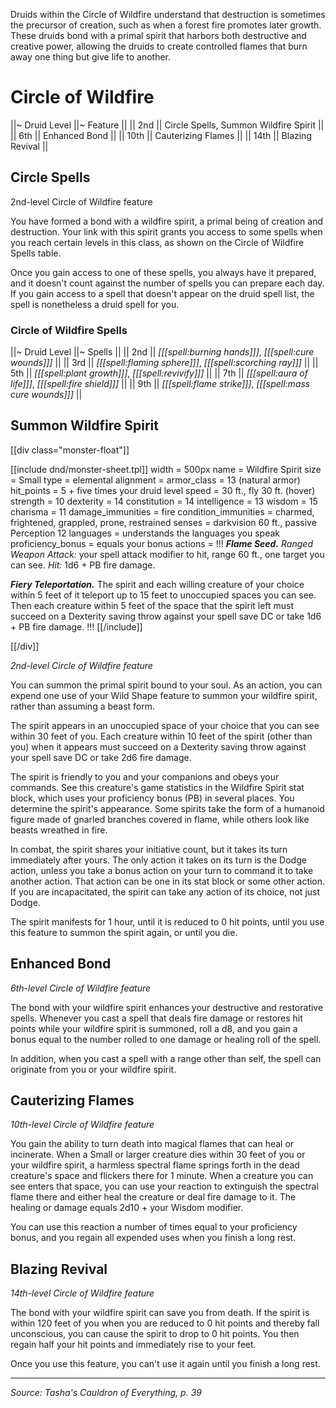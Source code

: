Druids within the Circle of Wildfire understand that destruction is sometimes the precursor of creation, such as when a forest fire promotes later growth. These druids bond with a primal spirit that harbors both destructive and creative power, allowing the druids to create controlled flames that burn away one thing but give life to another.

# Circle of Wildfire

||~ Druid Level ||~ Feature ||
|| 2nd || Circle Spells, Summon Wildfire Spirit ||
|| 6th || Enhanced Bond ||
|| 10th || Cauterizing Flames ||
|| 14th || Blazing Revival ||

## Circle Spells

2nd-level Circle of Wildfire feature

You have formed a bond with a wildfire spirit, a primal being of creation and destruction. Your link with this spirit grants you access to some spells when you reach certain levels in this class, as shown on the Circle of Wildfire Spells table.

Once you gain access to one of these spells, you always have it prepared, and it doesn't count against the number of spells you can prepare each day. If you gain access to a spell that doesn't appear on the druid spell list, the spell is nonetheless a druid spell for you.

### Circle of Wildfire Spells

||~ Druid Level ||~ Spells ||
|| 2nd || _[[[spell:burning hands]]]_, _[[[spell:cure wounds]]]_ ||
|| 3rd || _[[[spell:flaming sphere]]]_, _[[[spell:scorching ray]]]_ ||
|| 5th || _[[[spell:plant growth]]]_, _[[[spell:revivify]]]_ ||
|| 7th || _[[[spell:aura of life]]]_, _[[[spell:fire shield]]]_ ||
|| 9th || _[[[spell:flame strike]]]_, _[[[spell:mass cure wounds]]]_ ||

## Summon Wildfire Spirit

[[div class="monster-float"]]

[[include dnd/monster-sheet.tpl]]
width = 500px
name = Wildfire Spirit
size = Small
type = elemental
alignment = 
armor_class = 13 (natural armor)
hit_points = 5 + five times your druid level
speed = 30 ft., fly 30 ft. (hover)
strength = 10
dexterity = 14
constitution = 14
intelligence = 13
wisdom = 15
charisma = 11
damage_immunities = fire
condition_immunities = charmed, frightened, grappled, prone, restrained
senses = darkvision 60 ft., passive Perception 12
languages = understands the languages you speak
proficiency_bonus = equals your bonus
actions = !!!
***Flame Seed.*** _Ranged Weapon Attack:_ your spell attack modifier to hit, range 60 ft., one target you can see. _Hit:_ 1d6 + PB fire damage. 

***Fiery Teleportation.*** The spirit and each willing creature of your choice within 5 feet of it teleport up to 15 feet to unoccupied spaces you can see. Then each creature within 5 feet of the space that the spirit left must succeed on a Dexterity saving throw against your spell save DC or take 1d6 + PB fire damage.
!!!
[[/include]]

[[/div]]

_2nd-level Circle of Wildfire feature_

You can summon the primal spirit bound to your soul. As an action, you can expend one use of your Wild Shape feature to summon your wildfire spirit, rather than assuming a beast form.

The spirit appears in an unoccupied space of your choice that you can see within 30 feet of you. Each creature within 10 feet of the spirit (other than you) when it appears must succeed on a Dexterity saving throw against your spell save DC or take 2d6 fire damage.

The spirit is friendly to you and your companions and obeys your commands. See this creature's game statistics in the Wildfire Spirit stat block, which uses your proficiency bonus (PB) in several places. You determine the spirit's appearance. Some spirits take the form of a humanoid figure made of gnarled branches covered in flame, while others look like beasts wreathed in fire.

In combat, the spirit shares your initiative count, but it takes its turn immediately after yours. The only action it takes on its turn is the Dodge action, unless you take a bonus action on your turn to command it to take another action. That action can be one in its stat block or some other action. If you are incapacitated, the spirit can take any action of its choice, not just Dodge.

The spirit manifests for 1 hour, until it is reduced to 0 hit points, until you use this feature to summon the spirit again, or until you die.

<h2 id="enhanced-bond" class="no-float">Enhanced Bond</h2>

_6th-level Circle of Wildfire feature_

The bond with your wildfire spirit enhances your destructive and restorative spells. Whenever you cast a spell that deals fire damage or restores hit points while your wildfire spirit is summoned, roll a d8, and you gain a bonus equal to the number rolled to one damage or healing roll of the spell.

In addition, when you cast a spell with a range other than self, the spell can originate from you or your wildfire spirit.

## Cauterizing Flames

_10th-level Circle of Wildfire feature_

You gain the ability to turn death into magical flames that can heal or incinerate. When a Small or larger creature dies within 30 feet of you or your wildfire spirit, a harmless spectral flame springs forth in the dead creature's space and flickers there for 1 minute. When a creature you can see enters that space, you can use your reaction to extinguish the spectral flame there and either heal the creature or deal fire damage to it. The healing or damage equals 2d10 + your Wisdom modifier.

You can use this reaction a number of times equal to your proficiency bonus, and you regain all expended uses when you finish a long rest.

## Blazing Revival

_14th-level Circle of Wildfire feature_

The bond with your wildfire spirit can save you from death. If the spirit is within 120 feet of you when you are reduced to 0 hit points and thereby fall unconscious, you can cause the spirit to drop to 0 hit points. You then regain half your hit points and immediately rise to your feet.

Once you use this feature, you can't use it again until you finish a long rest.

----

*Source: Tasha's Cauldron of Everything, p. 39*
